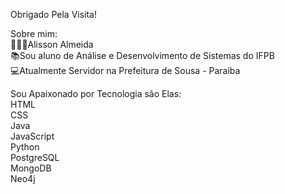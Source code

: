 Obrigado Pela Visita!                 
              
Sobre mim:	        
🧔🏽‍♂️Alisson Almeida    	      
📚Sou aluno de Análise e Desenvolvimento de Sistemas do IFPB       	  
💻Atualmente Servidor na Prefeitura de Sousa - Paraiba        
  
Sou Apaixonado por Tecnologia são Elas:  
HTML   
CSS  
Java  
JavaScript	  
Python	  
PostgreSQL                                                                                                                                                                                                                                            	
MongoDB	       
Neo4j	      

<!--
**AlissonAlmeidaSS/AlissonAlmeidaSS** is a ✨ _special_ ✨ repository because its `README.md` (this file) appears on your GitHub profile.

Here are some ideas to get you started:

- 🔭 I’m currently working on ...
- 🌱 I’m currently learning ...
- 👯 I’m looking to collaborate on ...
- 🤔 I’m looking for help with ...
- 💬 Ask me about ...
- 📫 How to reach me: ...
- 😄 Pronouns: ...
- ⚡ Fun fact: ...
-->

